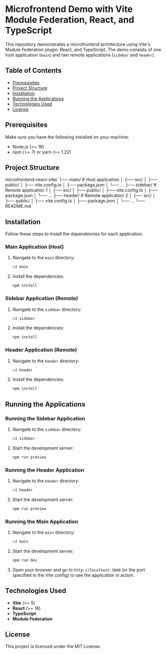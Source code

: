 # Microfrontend Demo with Vite Module Federation, React, and TypeScript

This repository demonstrates a microfrontend architecture using Vite's Module Federation plugin, React, and TypeScript. The demo consists of one host application (`main`) and two remote applications (`sidebar` and `header`).

## Table of Contents

- [Prerequisites](#prerequisites)
- [Project Structure](#project-structure)
- [Installation](#installation)
- [Running the Applications](#running-the-applications)
- [Technologies Used](#technologies-used)
- [License](#license)

## Prerequisites

Make sure you have the following installed on your machine:

- Node.js (>= 16)
- npm (>= 7) or yarn (>= 1.22)

## Project Structure

microfrontend-react-vite/
├── main/ # Host application
│ ├── src/
│ ├── public/
│ ├── vite.config.ts
│ ├── package.json
│ └── ...
├── sidebar/ # Remote application 1
│ ├── src/
│ ├── public/
│ ├── vite.config.ts
│ ├── package.json
│ └── ...
├── header/ # Remote application 2
│ ├── src/
│ ├── public/
│ ├── vite.config.ts
│ ├── package.json
│ └── ...
└── README.md



## Installation

Follow these steps to install the dependencies for each application.

### Main Application (Host)

1. Navigate to the `main` directory:
    ```sh
    cd main
    ```

2. Install the dependencies:
    ```sh
    npm install
    ```

### Sidebar Application (Remote)

1. Navigate to the `sidebar` directory:
    ```sh
    cd sidebar
    ```

2. Install the dependencies:
    ```sh
    npm install
    ```

### Header Application (Remote)

1. Navigate to the `header` directory:
    ```sh
    cd header
    ```

2. Install the dependencies:
    ```sh
    npm install
    ```

## Running the Applications

### Running the Sidebar Application

1. Navigate to the `sidebar` directory:
    ```sh
    cd sidebar
    ```

2. Start the development server:
    ```sh
    npm run preview
    ```

### Running the Header Application

1. Navigate to the `header` directory:
    ```sh
    cd header
    ```

2. Start the development server:
    ```sh
    npm run preview
    ```

### Running the Main Application

1. Navigate to the `main` directory:
    ```sh
    cd main
    ```

2. Start the development server:
    ```sh
    npm run dev
    ```

3. Open your browser and go to `http://localhost:3000` (or the port specified in the Vite config) to see the application in action.

## Technologies Used

- **Vite** (>= 5)
- **React** (>= 18)
- **TypeScript**
- **Module Federation**

## License

This project is licensed under the MIT License.
